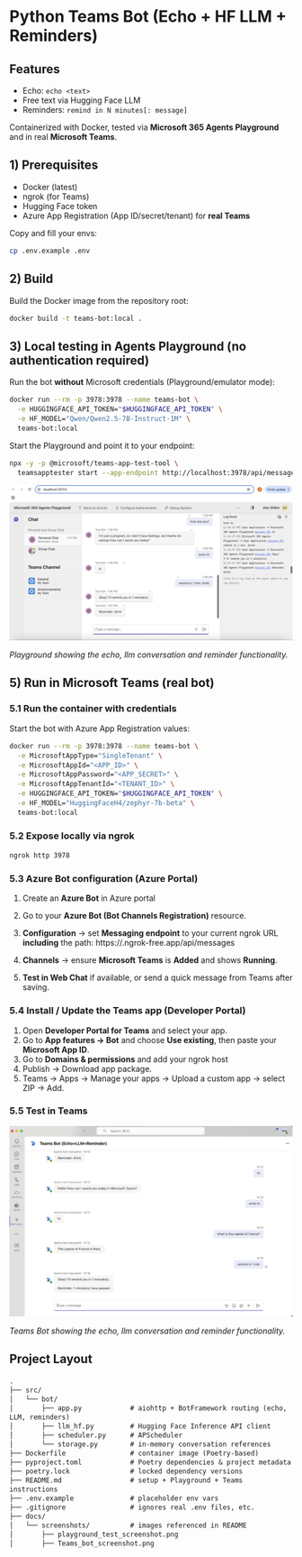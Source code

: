 # Python Teams Bot (Echo + HF LLM + Reminders)

## Features
- Echo: `echo <text>`
- Free text via Hugging Face LLM
- Reminders: `remind in N minutes[: message]`

Containerized with Docker, tested via **Microsoft 365 Agents Playground** and in real **Microsoft Teams**.


## 1) Prerequisites

- Docker (latest)
- ngrok (for Teams)  
- Hugging Face token   
- Azure App Registration (App ID/secret/tenant) for **real Teams**

Copy and fill your envs:
```bash
cp .env.example .env
```

## 2) Build

Build the Docker image from the repository root:

```bash
docker build -t teams-bot:local .
```

## 3) Local testing in **Agents Playground** (no authentication required)

Run the bot **without** Microsoft credentials (Playground/emulator mode):

```bash
docker run --rm -p 3978:3978 --name teams-bot \
  -e HUGGINGFACE_API_TOKEN="$HUGGINGFACE_API_TOKEN" \
  -e HF_MODEL="Qwen/Qwen2.5-7B-Instruct-1M" \
  teams-bot:local
```

Start the Playground and point it to your endpoint:
```bash
npx -y -p @microsoft/teams-app-test-tool \
  teamsapptester start --app-endpoint http://localhost:3978/api/messages
```

![Playground — chatbot output](docs/screenshots/playground_test_screenshot.png)

*Playground showing the echo, llm conversation and reminder functionality.*
  

## 5) Run in **Microsoft Teams** (real bot)

### 5.1 Run the container **with credentials**
Start the bot with Azure App Registration values:

```bash
docker run --rm -p 3978:3978 --name teams-bot \
  -e MicrosoftAppType="SingleTenant" \
  -e MicrosoftAppId="<APP_ID>" \
  -e MicrosoftAppPassword="<APP_SECRET>" \
  -e MicrosoftAppTenantId="<TENANT_ID>" \
  -e HUGGINGFACE_API_TOKEN="$HUGGINGFACE_API_TOKEN" \
  -e HF_MODEL="HuggingFaceH4/zephyr-7b-beta" \
  teams-bot:local
```
### 5.2 Expose locally via ngrok
```bash
ngrok http 3978
```
### 5.3 Azure Bot configuration (Azure Portal)
1. Create an **Azure Bot** in Azure portal 
2. Go to your **Azure Bot (Bot Channels Registration)** resource.  
2. **Configuration** → set **Messaging endpoint** to your current ngrok URL **including** the path:
https://<your-ngrok>.ngrok-free.app/api/messages

3. **Channels** → ensure **Microsoft Teams** is **Added** and shows **Running**.
4. **Test in Web Chat** if available, or send a quick message from Teams after saving.

### 5.4 Install / Update the Teams app (Developer Portal)

1. Open **Developer Portal for Teams** and select your app.
2. Go to **App features → Bot** and choose **Use existing**, then paste your **Microsoft App ID**.
3. Go to **Domains & permissions** and add your ngrok host
4. Publish → Download app package.
5. Teams → Apps → Manage your apps → Upload a custom app → select ZIP → Add.


### 5.5  Test in Teams
![Teams — chatbot output](docs/screenshots/Teams_bot_screenshot.png)

*Teams Bot showing the echo, llm conversation and reminder functionality.*


## Project Layout
```
.
├── src/
│   └── bot/
│       ├── app.py            # aiohttp + BotFramework routing (echo, LLM, reminders)
│       ├── llm_hf.py         # Hugging Face Inference API client
│       ├── scheduler.py      # APScheduler
│       └── storage.py        # in-memory conversation references
├── Dockerfile                # container image (Poetry-based)
├── pyproject.toml            # Poetry dependencies & project metadata
├── poetry.lock               # locked dependency versions
├── README.md                 # setup + Playground + Teams instructions
├── .env.example              # placeholder env vars
├── .gitignore                # ignores real .env files, etc.
├── docs/
│   └── screenshots/          # images referenced in README
│       ├── playground_test_screenshot.png
│       ├── Teams_bot_screenshot.png

```
